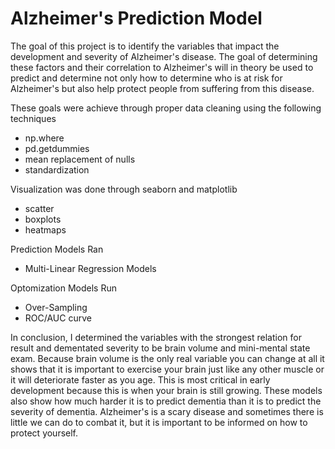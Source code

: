 # Alzheimer's Prediction Model

The goal of this project is to identify the variables that impact the development and severity of Alzheimer's disease. The goal of determining these factors and their correlation to Alzheimer's will in theory be used to predict and determine not only how to determine who is at risk for Alzheimer's but also help protect people from suffering from this disease.

These goals were achieve through proper data cleaning using the following techniques

- np.where
- pd.getdummies
- mean replacement of nulls
- standardization

Visualization was done through seaborn and matplotlib
- scatter
- boxplots
- heatmaps

Prediction Models Ran

- Multi-Linear Regression Models

Optomization Models Run

- Over-Sampling
- ROC/AUC curve

In conclusion, I determined the variables with the strongest relation for result and dementated severity to be brain volume and mini-mental state exam. Because brain volume is the only real variable you can change at all it shows that it is important to exercise your brain just like any other muscle or it will deteriorate faster as you age. This is most critical in early development because this is when your brain is still growing. These models also show how much harder it is to predict dementia than it is to predict the severity of dementia. Alzheimer's is a scary disease and sometimes there is little we can do to combat it, but it is important to be informed on how to protect yourself.  
